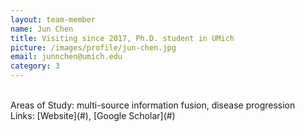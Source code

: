 ```yaml
---
layout: team-member
name: Jun Chen
title: Visiting since 2017, Ph.D. student in UMich
picture: /images/profile/jun-chen.jpg
email: junnchen@umich.edu
category: 3
---
```


<br/>
Areas of Study: multi-source information fusion, disease progression
<br/>
Links: [Website](#), [Google Scholar](#)